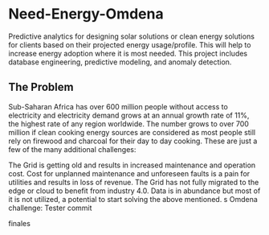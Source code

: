 # Need-Energy-Omdena
Predictive analytics for designing solar solutions or clean energy solutions for clients based on their projected energy usage/profile. This will help to increase energy adoption where it is most needed. This project includes database engineering, predictive modeling, and anomaly detection.

## The Problem
Sub-Saharan Africa has over 600 million people without access to electricity and electricity demand grows at an annual growth rate of 11%, the highest rate of any region worldwide. The number grows to over 700 million if clean cooking energy sources are considered as most people still rely on firewood and charcoal for their day to day cooking. These are just a few of the many additional challenges: 

The Grid is getting old and results in increased maintenance and operation cost.
Cost for unplanned maintenance and unforeseen faults is a pain for utilities and results in loss of revenue.
The Grid has not fully migrated to the edge or cloud to benefit from industry 4.0.
Data is in abundance but most of it is not utilized, a potential to start solving the above mentioned.
s
Omdena challenge: Tester commit


finales
